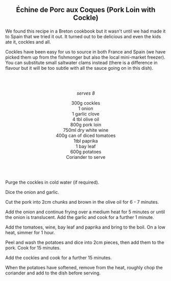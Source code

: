 ## <p align="center">Échine de Porc aux Coques (Pork Loin with Cockle)</p>
We found this recipe in a Breton cookbook but it wasn't until we had made it to Spain that we tried it out. It turned out to be delicious and even the kids ate it, cockles and all.

Cockles have been easy for us to source in both France and Spain (we have picked them up from the fishmonger but also the local mini-market freezer). You can substitute small saltwater clams instead (there is a difference in flavour but it will be too subtle with all the sauce going on in this dish).

<br/><br/>
*<p align="center">serves 8</p>*
<p align="center">
300g cockles<br/>
1 onion<br/>
1 garlic clove<br/>
4 tbl olive oil<br/>
800g pork loin<br/>
750ml dry white wine<br/>
400g can of diced tomatoes<br/>
1tbl paprika<br/>
1 bay leaf<br/>
600g potatoes<br/>
Coriander to serve<br/>
</p>
<br/>
<br/>

Purge the cockles in cold water (if required).

Dice the onion and garlic.

Cut the pork into 2cm chunks and brown in the olive oil for 6 - 7 minutes.

Add the onion and continue frying over a medium heat for 5 minutes or until the onion is translucent. Add the garlic and cook for a further 1 minute.

Add the tomatoes, wine, bay leaf and paprika and bring to the boil. On a low heat, simmer for 1 hour.

Peel and wash the potatoes and dice into 2cm pieces, then add them to the pork. Cook for 15 minutes.

Add the cockles and cook for a further 15 minutes.

When the potatoes have softened, remove from the heat, roughly chop the coriander and add to the dish before serving.



